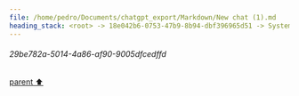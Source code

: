 ```yaml
---
file: /home/pedro/Documents/chatgpt_export/Markdown/New chat (1).md
heading_stack: <root> -> 18e042b6-0753-47b9-8b94-dbf396965d51 -> System -> 705df361-3567-44f4-ad9c-70bb5d82744c -> System -> aaa29996-ddf3-403a-a4bb-fdfc7ef52d1a -> User -> 29be782a-5014-4a86-af90-9005dfcedffd
---
```

###### 29be782a-5014-4a86-af90-9005dfcedffd
[parent ⬆️](#aaa29996-ddf3-403a-a4bb-fdfc7ef52d1a)
